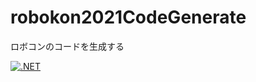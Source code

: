 # robokon2021CodeGenerate
ロボコンのコードを生成する

[![.NET](https://github.com/yuuki1293/robokon2021CodeGenerate/actions/workflows/dotnet.yml/badge.svg)](https://github.com/yuuki1293/robokon2021CodeGenerate/actions/workflows/dotnet.yml)

